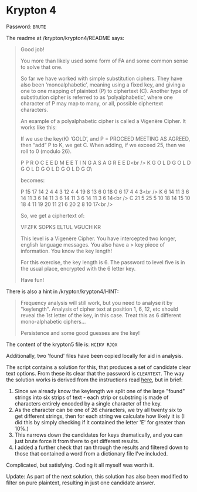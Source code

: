 # Krypton 4

Password: `BRUTE`

The readme at /krypton/krypton4/README says:

> Good job!
> 
> You more than likely used some form of FA and some common sense to solve that one.
> 
> So far we have worked with simple substitution ciphers. They have also been ‘monoalphabetic’, meaning using a fixed key, and giving a one to one mapping of plaintext (P) to ciphertext (C). Another type of substitution cipher is referred to as ‘polyalphabetic’, where one character of P may map to many, or all, possible ciphertext characters.
> 
> An example of a polyalphabetic cipher is called a Vigenère Cipher. It works like this:
> 
> If we use the key(K) ‘GOLD’, and P = PROCEED MEETING AS AGREED, then “add” P to K, we get C. When adding, if we exceed 25, then we roll to 0 (modulo 26).
> 
> P P R O C E E D M E E T I N G A S A G R E E D\<br />
> K G O L D G O L D G O L D G O L D G O L D G O\
> 
> becomes:
> 
> P 15 17 14 2 4 4 3 12 4 4 19 8 13 6 0 18 0 6 17 4 4 3\<br />
> K 6 14 11 3 6 14 11 3 6 14 11 3 6 14 11 3 6 14 11 3 6 14\<br />
> C 21 5 25 5 10 18 14 15 10 18 4 11 19 20 11 21 6 20 2 8 10 17\<br />
> 
> So, we get a ciphertext of:
> 
> VFZFK SOPKS ELTUL VGUCH KR
> 
> This level is a Vigenère Cipher. You have intercepted two longer, english language messages. You also have a > key piece of information. You know the key length!
> 
> For this exercise, the key length is 6. The password to level five is in the usual place, encrypted with the 6 letter key.
> 
> Have fun!

There is also a hint in /krypton/krypton4/HINT:

> Frequency analysis will still work, but you need to analyse it
by "keylength".  Analysis of cipher text at position 1, 6, 12, etc
should reveal the 1st letter of the key, in this case.  Treat this as
6 different mono-alphabetic ciphers...
> 
> Persistence and some good guesses are the key!

The content of the krypton5 file is: `HCIKV RJOX`

Additionally, two 'found' files have been copied locally for aid in analysis.

The script contains a solution for this, that produces a set of candidate clear text options. From these its clear that the password is `CLEARTEXT`. The way the solution works is derived from the instructions read [here](https://inventwithpython.com/hacking/chapter21.html), but in brief: 

1. Since we already know the keylength we split one of the large "found" strings into six strips of text - each strip or substring is made of characters entirely encoded by a single character of the key. 
2. As the character can be one of 26 characters, we try all twenty six to get different strings, then for each string we calculate how likely it is (I did this by simply checking if it contained the letter 'E' for greater than 10%.)
3. This narrows down the candidates for keys dramatically, and you can just brute force it from there to get different results.
4. I added a further check that ran through the results and filtered down to those that contained a word from a dictionary file I've included.

Complicated, but satisfying. Coding it all myself was worth it.

Update: As part of the next solution, this solution has also been modified to filter on pure plaintext, resulting in just one candidate answer.